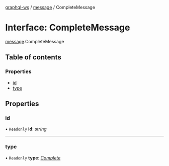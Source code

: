 [graphql-ws](../README.md) / [message](../modules/message.md) / CompleteMessage

# Interface: CompleteMessage

[message](../modules/message.md).CompleteMessage

## Table of contents

### Properties

- [id](message.completemessage.md#id)
- [type](message.completemessage.md#type)

## Properties

### id

• `Readonly` **id**: *string*

___

### type

• `Readonly` **type**: [*Complete*](../enums/message.messagetype.md#complete)
